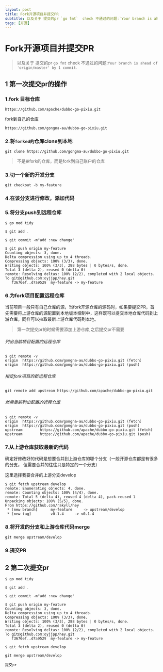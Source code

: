 ```yaml
---
layout: post
title: Fork开源项目并提交PR
subtitle: 以及关于 提交的pr `go fmt`  check 不通过的问题:`Your branch is ahead of 'origin/master' by 1 commit.`
tags: [开源]
---
```

# Fork开源项目并提交PR

> 以及关于 提交的pr `go fmt`  check 不通过的问题:`Your branch is ahead of 'origin/master' by 1 commit.`

## 1 第一次提交pr的操作

### 1.fork  目标仓库

```
https://github.com/apache/dubbo-go-pixiu.git
```

fork到自己的仓库

```
https://github.com/gongna-au/dubbo-go-pixiu.git
```

### 2.将`forked的`仓库clone到本地

```
git clone https://github.com/gongna-au/dubbo-go-pixiu.git
```

> 不是`要`fork的仓库，而是fork到自己账户的仓库

### 3.切一个新的开发分支

```
git checkout -b my-feature
```

### 4.在该分支进行修改，添加代码

### 5.将分支push到远程仓库

```
$ go mod tidy
```

```
$ git add .
```

```
$ git commit -m"add :new change"
```

```
$ git push origin my-feature
Counting objects: 3, done.
Delta compression using up to 4 threads.
Compressing objects: 100% (3/3), done.
Writing objects: 100% (3/3), 288 bytes | 0 bytes/s, done.
Total 3 (delta 2), reused 0 (delta 0)
remote: Resolving deltas: 100% (2/2), completed with 2 local objects.
To git@github.com:oyjjpp/hey.git
   f3676ef..d7a9529  my-feature -> my-feature

```

### 6.为fork项目配置远程仓库

当前项目一般只有自己仓库的源，当fork开源仓库的源码时，如果要提交PR，首先需要将上游仓库的源配置到本地版本控制中，这样既可以提交本地仓库代码到上游仓库，同样可以拉取最新上游仓库代码到本地。

> 第一次提交pr的时候需要添加上游仓库,之后提交pr不需要

###### 列出当前项目配置的远程仓库

```
$ git remote -v
origin  https://github.com/gongna-au/dubbo-go-pixiu.git (fetch)
origin  https://github.com/gongna-au/dubbo-go-pixiu.git (push)

```

###### 指定fork项目的新远程仓库

```
git remote add upstream https://github.com/apache/dubbo-go-pixiu.git
```

###### 然后重新列出配置的远程仓库

```
$ git remote -v
origin  https://github.com/gongna-au/dubbo-go-pixiu.git (fetch)
origin  https://github.com/gongna-au/dubbo-go-pixiu.git (push)
upstream        https://github.com/apache/dubbo-go-pixiu.git (fetch)
upstream        https://github.com/apache/dubbo-go-pixiu.git (push)
```

### 7.从上游仓库获取最新的代码

确定好修改好的代码是想要合并到上游仓库的哪个分支（一般开源仓库都是有很多的分支， 但需要合并的往往只是特定的一个分支）

这里选择我要合并的上游分支develop

```
$ git fetch upstream develop
remote: Enumerating objects: 4, done.
remote: Counting objects: 100% (4/4), done.
remote: Total 5 (delta 4), reused 4 (delta 4), pack-reused 1
Unpacking objects: 100% (5/5), done.
From https://github.com/rakyll/hey
 * [new branch]      my-feature     -> upstream/develop
 * [new tag]         v0.1.4     -> v0.1.4

```

### 8.将开发的分支和上游仓库代码merge

```
git merge upstream/develop
```

### 9.提交PR

## 2 第二次提交pr

```
$ go mod tidy
```

```
$ git add .
```

```
$ git commit -m"add :new change"
```

```
$ git push origin my-feature
Counting objects: 3, done.
Delta compression using up to 4 threads.
Compressing objects: 100% (3/3), done.
Writing objects: 100% (3/3), 288 bytes | 0 bytes/s, done.
Total 3 (delta 2), reused 0 (delta 0)
remote: Resolving deltas: 100% (2/2), completed with 2 local objects.
To git@github.com:oyjjpp/hey.git
   f3676ef..d7a9529  my-feature -> my-feature
```

```
$ git fetch upstream develop
```

```
git merge upstream/develop
```

```
提交pr
```

